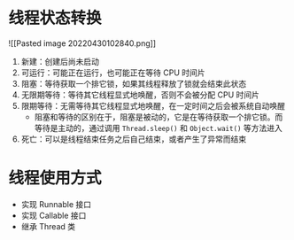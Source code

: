 # 线程状态转换
![[Pasted image 20220430102840.png]]
1. 新建：创建后尚未启动 
2. 可运行：可能正在运行，也可能正在等待 CPU 时间片
3. 阻塞：等待获取一个排它锁，如果其线程释放了锁就会结束此状态
4. 无限期等待：等待其它线程显式地唤醒，否则不会被分配 CPU 时间片
5. 限期等待：无需等待其它线程显式地唤醒，在一定时间之后会被系统自动唤醒
	- 阻塞和等待的区别在于，阻塞是被动的，它是在等待获取一个排它锁。而等待是主动的，通过调用 `Thread.sleep()` 和 `Object.wait()` 等方法进入
6. 死亡：可以是线程结束任务之后自己结束，或者产生了异常而结束

# 线程使用方式
-   实现 Runnable 接口
-   实现 Callable 接口
-   继承 Thread 类